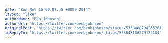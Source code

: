 ```yaml
---
date: "Sun Nov 16 05:07:45 +0000 2014"
layout: "like"
authorName: "Ben Johnson"
authorUrl: "https://twitter.com/benbjohnson"
originalPost: "https://twitter.com/benbjohnson/status/533848879423578112"
inReplyTo: "https://twitter.com/benbjohnson/status/533848106279133184"
---
```

